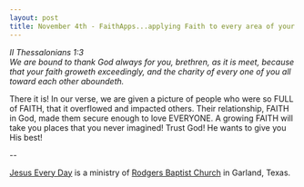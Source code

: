 ```yaml
---
layout: post
title: November 4th - FaithApps...applying Faith to every area of your
---
```


_II Thessalonians 1:3  
We are bound to thank God always for you, brethren, as it is meet,
because that your faith groweth exceedingly, and the charity of every
one of you all toward each other aboundeth._

There it is! In our verse, we are given a picture of people who
were so FULL of FAITH, that it overflowed and impacted others. Their
relationship, FAITH in God, made them secure enough to love EVERYONE.
A growing FAITH will take you places that you never imagined! Trust
God! He wants to give you His best!

 --

<a href=http://jesuseveryday.net>Jesus Every Day</a> is a ministry of <a href=http://rodgersbaptist.net>Rodgers Baptist Church</a> in Garland, Texas.
